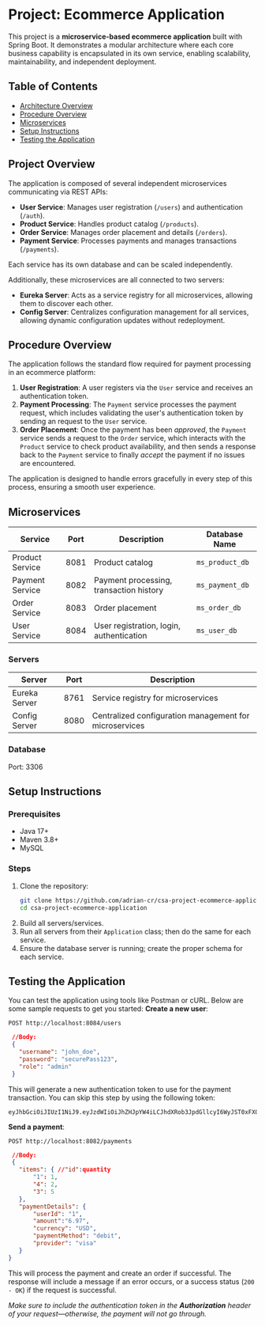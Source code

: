 # Project: Ecommerce Application
This project is a **microservice-based ecommerce application** built with Spring Boot. It demonstrates a modular architecture where each core business capability is encapsulated in its own service, enabling scalability, maintainability, and independent deployment.
## Table of Contents
* [Architecture Overview](#architecture-overview)
* [Procedure Overview](#procedure-overview)
* [Microservices](#microservices)
* [Setup Instructions](#setup-instructions)
* [Testing the Application](#testing-the-application)


## Project Overview
The application is composed of several independent microservices communicating via REST APIs:

* **User Service**: Manages user registration (`/users`) and authentication (`/auth`).
* **Product Service**: Handles product catalog (`/products`).
* **Order Service**: Manages order placement and details (`/orders`).
* **Payment Service**: Processes payments and manages transactions (`/payments`).

Each service has its own database and can be scaled independently.

Additionally, these microservices are all connected to two servers:
* **Eureka Server**: Acts as a service registry for all microservices, allowing them to discover each other.
* **Config Server**: Centralizes configuration management for all services, allowing dynamic configuration updates without redeployment.


## Procedure Overview
The application follows the standard flow required for payment processing in an ecommerce platform:
1. **User Registration**: A user registers via the `User` service and receives an authentication token.
2. **Payment Processing**: The `Payment` service processes the payment request, which includes validating the user's authentication token by sending an request to the `User` service.
3. **Order Placement**: Once the payment has been _approved_, the `Payment` service sends a request to the `Order` service, which interacts with the `Product` service to check product availability, and then sends a response back to the `Payment` service to finally _accept_ the payment if no issues are encountered.

The application is designed to handle errors gracefully in every step of this process, ensuring a smooth user experience.


## Microservices
| Service | Port | Description | Database Name |
|-------------------|------|---------------------------------|----|
| Product Service | 8081 | Product catalog | `ms_product_db` |
| Payment Service | 8082 | Payment processing, transaction history | `ms_payment_db`|
| Order Service | 8083 | Order placement | `ms_order_db`|
| User Service | 8084 | User registration, login, authentication | `ms_user_db`|


### Servers
| Server          | Port | Description |
|-----------------|------|---------------------------------|
| Eureka Server   | 8761 | Service registry for microservices |
| Config Server   | 8080 | Centralized configuration management for microservices |


### Database
Port: 3306


## Setup Instructions
### Prerequisites
- Java 17+
- Maven 3.8+
- MySQL


### Steps
1. Clone the repository:
   ```bash
   git clone https://github.com/adrian-cr/csa-project-ecommerce-application
   cd csa-project-ecommerce-application
   ```
2. Build all servers/services.
3. Run all servers from their `Application` class; then do the same for each service.
4. Ensure the database server is running; create the proper schema for each service.


## Testing the Application
You can test the application using tools like Postman or cURL. Below are some sample requests to get you started:
**Create a new user**:

`POST http://localhost:8084/users`

```json
 //Body:
 {
   "username": "john_doe",
   "password": "securePass123",
   "role": "admin"
 }
```
This will generate a new authentication token to use for the payment transaction. You can skip this step by using the following token:

```
eyJhbGciOiJIUzI1NiJ9.eyJzdWIiOiJhZHJpYW4iLCJhdXRob3JpdGllcyI6WyJST0xFX0FETUlOIl0sImlhdCI6MTc0ODMyODAxM30.kKB2k1D6YkTmsE9gEKnNUUdmxKJ03Qy4DZOMq3PoEc0
```

**Send a payment**:

`POST http://localhost:8082/payments`

```json
 //Body:
 {
   "items": { //"id":quantity
       "1": 1,
       "4": 2,
       "3": 5
   },
   "paymentDetails": {
       "userId": "1",
       "amount":"6.97",
       "currency": "USD",
       "paymentMethod": "debit",
       "provider": "visa"
   }
}
```
This will process the payment and create an order if successful. The response will include a message if an error occurs, or a success status (`200 - OK`) if the request is successful.

_Make sure to include the authentication token in the **Authorization** header of your request—otherwise, the payment will not go through._